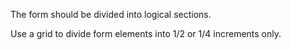 The form should be divided into logical sections.

Use a grid to divide form elements into 1/2 or 1/4 increments only.
